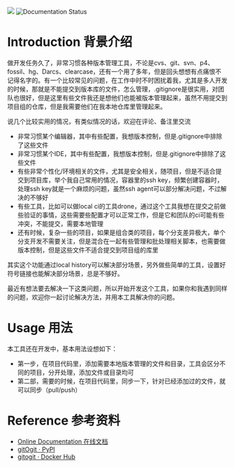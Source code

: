 ![](https://img.shields.io/pypi/v/gitOgit.svg) ![Documentation Status](https://readthedocs.org/projects/gitOgit/badge/?version=latest)

# Introduction 背景介绍

做开发任务久了，非常习惯各种版本管理工具，不论是cvs、git、svn、p4、fossil、hg、Darcs、clearcase，还有一个用了多年，但是回头想想有点痛恨不记得名字的。有一个比较常见的问题，在工作中时不时困扰着我，尤其是多人开发的时候，那就是不能提交到版本库的文件，怎么管理，.gitignore是很实用，对团队也很好，但是这里有些文件我还是想他们也能被版本管理起来，虽然不用提交到项目组的仓库，但是我需要他们在我本地仓库里管理起来。

说几个比较实用的情况，有类似情况的话，欢迎在评论、备注里交流

- 非常习惯某个编辑器，其中有些配置，我想版本控制，但是.gitignore中排除了这些文件
- 非常习惯某个IDE，其中有些配置，我想版本控制，但是.gitignore中排除了这些文件
- 有些非常个性化/环境相关的文件，尤其是安全相关，随项目，但是不适合提交到项目库，举个我自己常用的情况，容器里的ssh key，频繁创建容器时，处理ssh key就是一个麻烦的问题，虽然ssh agent可以部分解决问题，不过解决的不够好
- 有些工具，比如可以做local ci的工具drone，通过这个工具我想在提交之前做些验证的事情，这些需要些配置才可以正常工作，但是它和团队的ci可能有些冲突，不能提交，需要本地管理
- 还有时候，复杂一些的项目，如果是组合类的项目，每个分支差异极大，单个分支开发不需要关注，但是混合在一起有些管理和批处理相关脚本，也需要做版本控制，但是这些文件不适合提交到项目组的库里

其实这个功能通过local history可以解决部分场景，另外做些简单的工具，设置好符号链接也能解决部分场景，总是不够好。

最近有想法要去解决一下这类问题，所以开始开发这个工具，如果你和我遇到同样的问题，欢迎你一起讨论解决方法，并用本工具解决你的问题。

# Usage 用法

本工具还在开发中，基本用法设想如下：

- 第一步，在项目代码里，添加需要本地版本管理的文件和目录，工具会区分不同的项目，分开处理，添加文件或目录均可
- 第二部，需要的时候，在项目代码里，同步一下，针对已经添加过的文件，就可以同步（pull/push）


# Reference 参考资料

- [Online Documentation 在线文档](https://gitOgit.readthedocs.io)
- [gitOgit · PyPI](https://pypi.org/project/gitOgit/) 
- [gitogit · Docker Hub](https://hub.docker.com/r/renweibo/gitogit)